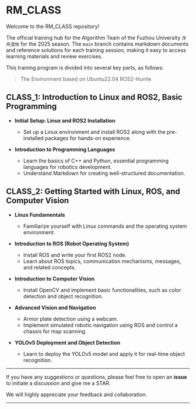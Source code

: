 # RM_CLASS
Welcome to the RM_CLASS repository!

The official training hub for the Algorithm Team of the Fuzhou University `浮舟湿地` for the 2025 season. The `main` branch contains markdown documents and reference solutions for each training session, making it easy to access learning materials and review exercises.

This training program is divided into several key parts, as follows:

> The Environment based on Ubuntu22.04 ROS2-Humle

## CLASS_1: Introduction to Linux and ROS2, Basic Programming

- **Initial Setup: Linux and ROS2 Installation**
  - Set up a Linux environment and install ROS2 along with the pre-installed packages for hands-on experience.
  
- **Introduction to Programming Languages**
  - Learn the basics of C++ and Python, essential programming languages for robotics development.
  - Understand Markdown for creating well-structured documentation.

## CLASS_2: Getting Started with Linux, ROS, and Computer Vision

- **Linux Fundamentals**
  - Familiarize yourself with Linux commands and the operating system environment.

- **Introduction to ROS (Robot Operating System)**
  - Install ROS and write your first ROS2 node.
  - Learn about ROS topics, communication mechanisms, messages, and related concepts.

- **Introduction to Computer Vision**
  - Install OpenCV and implement basic functionalities, such as color detection and object recognition.

- **Advanced Vision and Navigation**
  - Armor plate detection using a webcam.
  - Implement simulated robotic navigation using ROS and control a chassis for map scanning.

- **YOLOv5 Deployment and Object Detection**
  - Learn to deploy the YOLOv5 model and apply it for real-time object recognition.

---

If you have any suggestions or questions, please feel free to open an **issue** to initiate a discussion and give me a STAR.

We will highly appreciate your feedback and collaboration.

---


